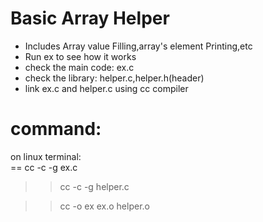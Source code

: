 # Basic Array Helper
- Includes Array value Filling,array's element Printing,etc  
- Run ex to see how it works  
- check the main code: ex.c  
- check the library: helper.c,helper.h(header)  
- link ex.c and helper.c using cc compiler  

# command:  
on linux terminal:  
== cc -c -g ex.c  
  
>> cc -c -g helper.c  
  
>> cc -o ex ex.o helper.o  
